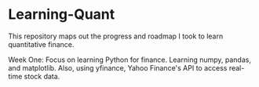 # Learning-Quant
This repository maps out the progress and roadmap I took to learn quantitative finance.

Week One:
Focus on learning Python for finance. Learning numpy, pandas, and matplotlib. Also, using yfinance, Yahoo Finance's API to access real-time stock data.
